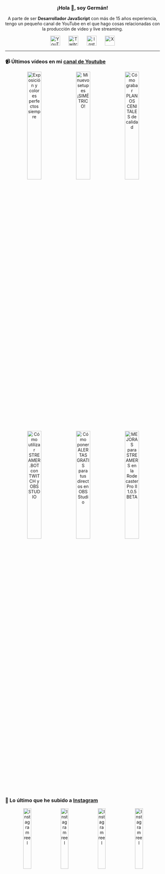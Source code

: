 <p align="center" width="300">
  <h3 align="center">¡Hola 👋, soy Germán!</h3>
</p>

<p align="center">A parte de ser <strong>Desarrollador JavaScript</strong> con más de 15 años experiencia, tengo un pequeño canal de YouTube en el que hago cosas relacionadas con la producción de video y live streaming.</p>

<p align="center">
  <a href="https://youtube.com/@germix" target="blank"><img src="https://cdn.simpleicons.org/youtube/FF0000" alt="YouTube" title="YouTube" width="32px" /></a>
  &#8287;&#8287;&#8287;&#8287;&#8287;
  <a href="https://twitch.tv/germix_tv" target="blank"><img src="https://cdn.simpleicons.org/twitch/9146FF" alt="Twitch" title="Twitch" width="32px" /></a>
  &#8287;&#8287;&#8287;&#8287;&#8287;
  <a href="https://instagram.com/germix_tv" target="blank"><img src="https://cdn.simpleicons.org/instagram/E4405F" alt="Instagram" title="Instagram" width="32px" /></a>
  &#8287;&#8287;&#8287;&#8287;&#8287;
  <a href="https://x.com/germix_tv" target="blank"><img src="https://cdn.simpleicons.org/x/000000" alt="X" title="X" width="32px" />
  </a>
</p>

<hr />

<p align="center">
  <h3>📹 Últimos vídeos en mi <a href="https://youtube.com/@germix?sub_confirmation=1" target="blank">canal de Youtube</a></h3>
</p>
<p align="center">&#8287;<a href="https://youtu.be/7VGfZ_7lhag" target="blank"><img width="30%" src="https://img.youtube.com/vi/7VGfZ_7lhag/mqdefault.jpg" alt="Exposición y colores perfectos siempre" title="Exposición y colores perfectos siempre" /></a>  &#8287;<a href="https://youtu.be/ibEAW0cBqQA" target="blank"><img width="30%" src="https://img.youtube.com/vi/ibEAW0cBqQA/mqdefault.jpg" alt="Mi nuevo setup es ¡SIMÉTRICO!" title="Mi nuevo setup es ¡SIMÉTRICO!" /></a>  &#8287;<a href="https://youtu.be/2XDhlqEN3cE" target="blank"><img width="30%" src="https://img.youtube.com/vi/2XDhlqEN3cE/mqdefault.jpg" alt="Cómo grabar PLANOS CENITALES de calidad" title="Cómo grabar PLANOS CENITALES de calidad" /></a><br />  &#8287;<a href="https://youtu.be/2AilFoiYnlc" target="blank"><img width="30%" src="https://img.youtube.com/vi/2AilFoiYnlc/mqdefault.jpg" alt="Cómo utilizar STREAMER.BOT con TWITCH y OBS STUDIO" title="Cómo utilizar STREAMER.BOT con TWITCH y OBS STUDIO" /></a>  &#8287;<a href="https://youtu.be/3EUPLZjGjkY" target="blank"><img width="30%" src="https://img.youtube.com/vi/3EUPLZjGjkY/mqdefault.jpg" alt="Cómo poner ALERTAS GRATIS para tus directos en OBS Studio" title="Cómo poner ALERTAS GRATIS para tus directos en OBS Studio" /></a>  &#8287;<a href="https://youtu.be/3mLzME7gODA" target="blank"><img width="30%" src="https://img.youtube.com/vi/3mLzME7gODA/mqdefault.jpg" alt="MEJORAS para STREAMERS en la Rodecaster Pro II 1.0.5 BETA" title="MEJORAS para STREAMERS en la Rodecaster Pro II 1.0.5 BETA" /></a></p>

<p align="center">
  <h3>📸 Lo último que he subido a <a href="https://instagram.com/germix_tv" target="blank">Instagram</a></h3>
</p>
<p align="center">&#8287;<a href='https://instagram.com/p/DG3-Hz7tG2o' target='_blank'><img width='22.5%' src='https://scontent-dus1-1.cdninstagram.com/v/t51.2885-15/482893206_18273522145250009_594155479339286124_n.jpg?stp=dst-jpg_e15_p360x360_tt6&efg=eyJ2ZW5jb2RlX3RhZyI6ImltYWdlX3VybGdlbi43MjB4MTI4MC5zZHIuZjc1NzYxLmRlZmF1bHRfY292ZXJfZnJhbWUifQ&_nc_ht=scontent-dus1-1.cdninstagram.com&_nc_cat=105&_nc_oc=Q6cZ2AH9t26HkKnr8hOT9IBWf9YqdemqiO6poSAHTr6-VvIxP8ftRA97gjHXdN5YpWEfl-o&_nc_ohc=JFWa8DMpCsQQ7kNvgEz4ecY&_nc_gid=d0YsLUmz4_P-0yeZb5jsjA&edm=ACHbZRIBAAAA&ccb=7-5&ig_cache_key=MzU4MjYwNTI0NDI3OTA1NzgzMg%3D%3D.3-ccb7-5&oh=00_AYGbRhSbvhlsmxR_9oUqXUld7KpWmG4BdCRH7jhiMdd_5g&oe=67DEFF2E&_nc_sid=c024bc' alt='Instagram reel' /></a>  &#8287;<a href='https://instagram.com/p/DG1W0YStUhY' target='_blank'><img width='22.5%' src='https://scontent-dus1-1.cdninstagram.com/v/t51.2885-15/482676477_18273415525250009_8907864230241733969_n.jpg?stp=dst-jpg_e15_p360x360_tt6&efg=eyJ2ZW5jb2RlX3RhZyI6ImltYWdlX3VybGdlbi43MjB4MTI4MC5zZHIuZjc1NzYxLmRlZmF1bHRfY292ZXJfZnJhbWUifQ&_nc_ht=scontent-dus1-1.cdninstagram.com&_nc_cat=105&_nc_oc=Q6cZ2AH9t26HkKnr8hOT9IBWf9YqdemqiO6poSAHTr6-VvIxP8ftRA97gjHXdN5YpWEfl-o&_nc_ohc=YYIwQ019ak4Q7kNvgFuAnu8&_nc_gid=d0YsLUmz4_P-0yeZb5jsjA&edm=ACHbZRIBAAAA&ccb=7-5&ig_cache_key=MzU4MTg2OTQzNTE2MjgwNjM2MA%3D%3D.3-ccb7-5&oh=00_AYGJgsEhMX3IfHuA1CMEJ4-r_F5p3g0eMQwgsYn6w2-ceQ&oe=67DEF424&_nc_sid=c024bc' alt='Instagram reel' /></a>  &#8287;<a href='https://instagram.com/p/DGy8WEmNV-T' target='_blank'><img width='22.5%' src='https://scontent-dus1-1.cdninstagram.com/v/t51.2885-15/483018681_596387996560636_3341626206913871779_n.jpg?stp=dst-jpg_e15_p360x360_tt6&efg=eyJ2ZW5jb2RlX3RhZyI6ImltYWdlX3VybGdlbi42NDB4MTEzNi5zZHIuZjcxODc4Lm5mcmFtZV9jb3Zlcl9mcmFtZSJ9&_nc_ht=scontent-dus1-1.cdninstagram.com&_nc_cat=104&_nc_oc=Q6cZ2AH9t26HkKnr8hOT9IBWf9YqdemqiO6poSAHTr6-VvIxP8ftRA97gjHXdN5YpWEfl-o&_nc_ohc=uKrglIzK1HsQ7kNvgGdmdRo&_nc_gid=d0YsLUmz4_P-0yeZb5jsjA&edm=ACHbZRIBAAAA&ccb=7-5&ig_cache_key=MzU4MTE5MDA1MzI2ODExOTQ0Mw%3D%3D.3-ccb7-5&oh=00_AYHcV8oahgY_q0Y0q-BBItHWe3slhoB4whZwlB25hThZJA&oe=67DF0385&_nc_sid=c024bc' alt='Instagram reel' /></a>  &#8287;<a href='https://instagram.com/p/DGq28RTNOfm' target='_blank'><img width='22.5%' src='https://scontent-dus1-1.cdninstagram.com/v/t51.2885-15/482070130_1025043889660031_2266632807348045640_n.jpg?stp=dst-jpg_e15_p360x360_tt6&efg=eyJ2ZW5jb2RlX3RhZyI6ImltYWdlX3VybGdlbi42NDB4MTEzNi5zZHIuZjcxODc4Lm5mcmFtZV9jb3Zlcl9mcmFtZSJ9&_nc_ht=scontent-dus1-1.cdninstagram.com&_nc_cat=111&_nc_oc=Q6cZ2AH9t26HkKnr8hOT9IBWf9YqdemqiO6poSAHTr6-VvIxP8ftRA97gjHXdN5YpWEfl-o&_nc_ohc=TgfXN5JjjHcQ7kNvgGny46-&_nc_gid=d0YsLUmz4_P-0yeZb5jsjA&edm=ACHbZRIBAAAA&ccb=7-5&ig_cache_key=MzU3ODkxNDQ5MDE1NTMyOTUxMA%3D%3D.3-ccb7-5&oh=00_AYGT6yqDqE8hyzZF7nKaPQGQdmXk3qEaWyeMdaR_P9mMrw&oe=67DF06BF&_nc_sid=c024bc' alt='Instagram reel' /></a></p>
